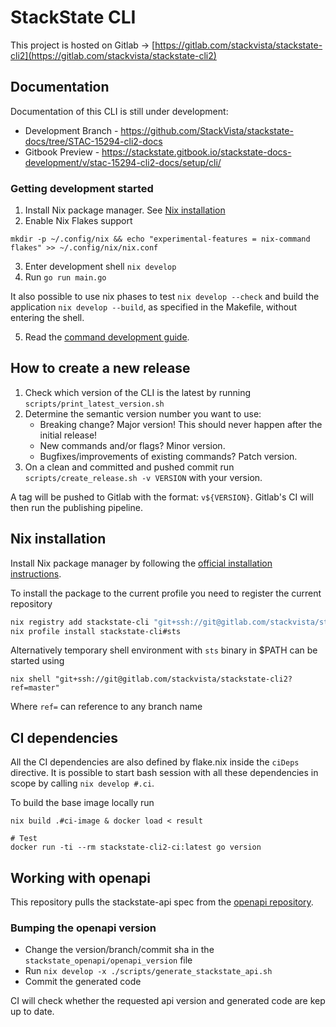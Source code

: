 # StackState CLI 

This project is hosted on Gitlab -> [https://gitlab.com/stackvista/stackstate-cli2](https://gitlab.com/stackvista/stackstate-cli2)

## Documentation

Documentation of this CLI is still under development:

 * Development Branch - https://github.com/StackVista/stackstate-docs/tree/STAC-15294-cli2-docs
 * Gitbook Preview - https://stackstate.gitbook.io/stackstate-docs-development/v/stac-15294-cli2-docs/setup/cli/

### Getting development started

1. Install Nix package manager. See [Nix installation](#nix-installation)
2. Enable Nix Flakes support
```
mkdir -p ~/.config/nix && echo "experimental-features = nix-command flakes" >> ~/.config/nix/nix.conf
```
3. Enter development shell `nix develop`
4. Run `go run main.go`

It also possible to use nix phases to test `nix develop --check` and build the application `nix develop --build`, as specified in the Makefile, without entering the shell.

5. Read the [command development guide](CMD_DEVELOPMENT.md).

## How to create a new release

 1. Check which version of the CLI is the latest by running `scripts/print_latest_version.sh`
 2. Determine the semantic version number you want to use:
    - Breaking change? Major version! This should never happen after the initial release!
    - New commands and/or flags? Minor version.
    - Bugfixes/improvements of existing commands? Patch version.
 3. On a clean and committed and pushed commit run `scripts/create_release.sh -v VERSION` with your version.

 A tag will be pushed to Gitlab with the format: `v${VERSION}`. Gitlab's CI will then run the publishing pipeline.

## Nix installation

Install Nix package manager by following the [official installation instructions](https://nixos.org/download.html).

To install the package to the current profile you need to register the current repository

```sh
nix registry add stackstate-cli "git+ssh://git@gitlab.com/stackvista/stackstate-cli2"
nix profile install stackstate-cli#sts
```

Alternatively temporary shell environment with `sts` binary in $PATH can be started using

```
nix shell "git+ssh://git@gitlab.com/stackvista/stackstate-cli2?ref=master"
```

Where `ref=` can reference to any branch name

## CI dependencies

All the CI dependencies are also defined by flake.nix inside the `ciDeps` directive. It is possible to start bash session with all these dependencies in scope by calling `nix develop #.ci`.

To build the base image locally run

```
nix build .#ci-image & docker load < result

# Test
docker run -ti --rm stackstate-cli2-ci:latest go version
```

## Working with openapi

This repository pulls the stackstate-api spec from the [openapi repository](https://gitlab.com/stackvista/platform/stackstate-openapi).

### Bumping the openapi version
- Change the version/branch/commit sha in the `stackstate_openapi/openapi_version` file
- Run `nix develop -x ./scripts/generate_stackstate_api.sh`
- Commit the generated code

CI will check whether the requested api version and generated code are kep up to date.
